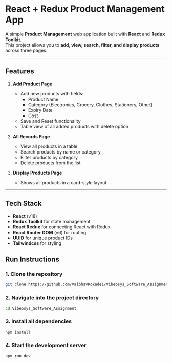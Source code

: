 # React + Redux Product Management App

A simple **Product Management** web application built with **React** and **Redux Toolkit**.  
This project allows you to **add, view, search, filter, and display products** across three pages.

---

## **Features**

1. **Add Product Page**
   - Add new products with fields:
     - Product Name
     - Category (Electronics, Grocery, Clothes, Stationery, Other)
     - Expiry Date
     - Cost
   - Save and Reset functionality
   - Table view of all added products with delete option

2. **All Records Page**
   - View all products in a table
   - Search products by name or category
   - Filter products by category
   - Delete products from the list

3. **Display Products Page**
   - Shows all products in a card-style layout

---

## **Tech Stack**

- **React** (v18)  
- **Redux Toolkit** for state management  
- **React Redux** for connecting React with Redux  
- **React Router DOM** (v6) for routing  
- **UUID** for unique product IDs  
- **Tailwindcss** for styling

## Run Instructions

### 1. Clone the repository
```bash
git clone https://github.com/VaibhavRokade1/Vibeosys_Software_Assignment
```

### 2. Navigate into the project directory
```bash
cd Vibeosys_Software_Assignment

```
### 3. Install all dependencies
```bash
npm install

```

### 4. Start the development server
```bash
npm run dev
```



